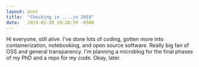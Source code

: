 ```yaml
---
layout: post
title:  "Checking in ....in 2019"
date:   2019-02-20 19:28:59 -0500
---
```


Hi everyone, still alive.  I've done lots of coding, gotten more into containerization, notebooking, and open source software.  Really big fan of OSS and general transparency.  I'm planning a microblog for the final phases of my PhD and a repo for my code.  Okay, later.
